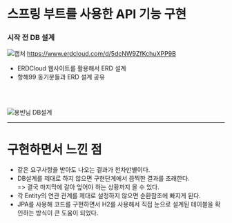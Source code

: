 # 스프링 부트를 사용한 API 기능 구현

### 시작 전 DB 설계
![캡처](https://user-images.githubusercontent.com/70641418/144538924-e616787f-3aee-475a-b01f-215dd7af1628.JPG)
https://www.erdcloud.com/d/5dcNW9ZfKchuXPP9B

- ERDCloud 웹사이트를 활용해서 ERD 설계
- 항해99 동기분들과 ERD 설계 공유  
  
<br/>
<br/>
  
![용빈님 DB설계](https://user-images.githubusercontent.com/70641418/144539419-68491e49-09b9-42aa-9ab4-a434f1bf4cdb.JPG)



--------------------------
# 구현하면서 느낀 점

- 같은 요구사항을 받아도 나오는 결과가 천차만별이다.
- DB설계를 제대로 하지 않으면 구현단계에서 끔찍한 결과를 초래한다.   
   => 결국 마지막에 갈아 엎어야 하는 상황까지 올 수 있다.
- 각 Entity의 연관 관계를 제대로 설정하지 않으면 순환참조에 빠지게 된다.
- JPA를 사용해 코드를 구현하면서 H2를 사용해서 직접 눈으로 설계된 테이블을 확인하는 방식이 큰 도움이 되었다.
